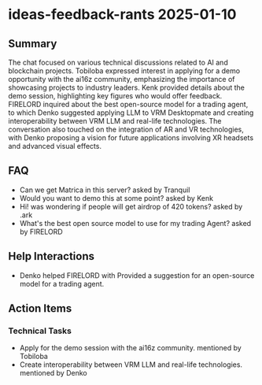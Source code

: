 # ideas-feedback-rants 2025-01-10

## Summary
The chat focused on various technical discussions related to AI and blockchain projects. Tobiloba expressed interest in applying for a demo opportunity with the ai16z community, emphasizing the importance of showcasing projects to industry leaders. Kenk provided details about the demo session, highlighting key figures who would offer feedback. FIRELORD inquired about the best open-source model for a trading agent, to which Denko suggested applying LLM to VRM Desktopmate and creating interoperability between VRM LLM and real-life technologies. The conversation also touched on the integration of AR and VR technologies, with Denko proposing a vision for future applications involving XR headsets and advanced visual effects.

## FAQ
- Can we get Matrica in this server? asked by Tranquil
- Would you want to demo this at some point? asked by Kenk
- Hi! was wondering if people will get airdrop of 420 tokens? asked by .ark
- What's the best open source model to use for my trading Agent? asked by FIRELORD

## Help Interactions
- Denko helped FIRELORD with Provided a suggestion for an open-source model for a trading agent.

## Action Items

### Technical Tasks
- Apply for the demo session with the ai16z community. mentioned by Tobiloba
- Create interoperability between VRM LLM and real-life technologies. mentioned by Denko